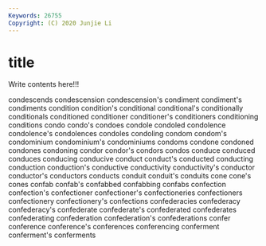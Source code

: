 ```yaml
---
Keywords: 26755
Copyright: (C) 2020 Junjie Li
---
```


# title

Write contents here!!!

condescends 
condescension 
condescension's 
condiment 
condiment's 
condiments
condition 
condition's 
conditional 
conditional's 
conditionally 
conditionals 
conditioned 
conditioner 
conditioner's 
conditioners
conditioning 
conditions 
condo 
condo's 
condoes 
condole 
condoled 
condolence 
condolence's 
condolences
condoles 
condoling 
condom 
condom's 
condominium 
condominium's 
condominiums 
condoms 
condone 
condoned
condones 
condoning 
condor 
condor's 
condors 
condos 
conduce 
conduced 
conduces 
conducing
conducive 
conduct 
conduct's 
conducted 
conducting 
conduction 
conduction's 
conductive 
conductivity 
conductivity's
conductor 
conductor's 
conductors 
conducts 
conduit 
conduit's 
conduits 
cone 
cone's 
cones
confab 
confab's 
confabbed 
confabbing 
confabs 
confection 
confection's 
confectioner 
confectioner's 
confectioneries
confectioners 
confectionery 
confectionery's 
confections 
confederacies 
confederacy 
confederacy's 
confederate 
confederate's 
confederated
confederates 
confederating 
confederation 
confederation's 
confederations 
confer 
conference 
conference's 
conferences 
conferencing
conferment 
conferment's 
conferments 
